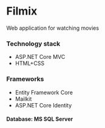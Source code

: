 # Filmix
Web application for watching movies
<h3>Technology stack</h3>
<ul>
  <li>ASP.NET Core MVC</li>
  <li>HTML+CSS</li>
</ul>
<h3>Frameworks</h3>
<ul>
  <li>Entity Framework Core</li>
  <li>Mailkit</li>
  <li>ASP.NET Core Identity</li>
</ul>
<h4>Database: MS SQL Server</h4>
